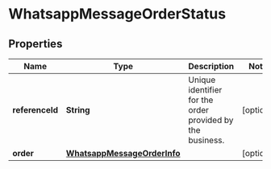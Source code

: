 

# WhatsappMessageOrderStatus


## Properties

| Name | Type | Description | Notes |
|------------ | ------------- | ------------- | -------------|
|**referenceId** | **String** | Unique identifier for the order provided by the business. |  [optional] |
|**order** | [**WhatsappMessageOrderInfo**](WhatsappMessageOrderInfo.md) |  |  [optional] |



